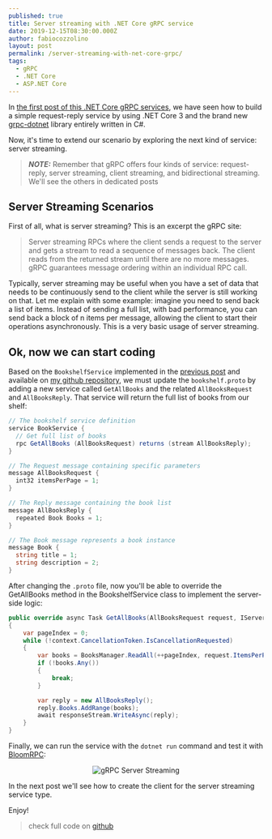 ```yaml
---
published: true
title: Server streaming with .NET Core gRPC service
date: 2019-12-15T08:30:00.000Z
author: fabiocozzolino
layout: post
permalink: /server-streaming-with-net-core-grpc/
tags:
  - gRPC
  - .NET Core
  - ASP.NET Core
---
```

In [the first post of this .NET Core gRPC services](/request-reply-with-grpc-net), we have seen how to build a simple request-reply service by using .NET Core 3 and the brand new [grpc-dotnet](https://github.com/grpc/grpc-dotnet) library entirely written in C#.

Now, it's time to extend our scenario by exploring the next kind of service: server streaming. 

> **_NOTE:_** Remember that gRPC offers four kinds of service: request-reply, server streaming, client streaming, and bidirectional streaming. We'll see the others in dedicated posts

## Server Streaming Scenarios
First of all, what is server streaming? This is an excerpt the gRPC site: 
> Server streaming RPCs where the client sends a request to the server and gets a stream to read a sequence of messages back. The client reads from the returned stream until there are no more messages. gRPC guarantees message ordering within an individual RPC call.

Typically, server streaming may be useful when you have a set of data that needs to be continuously send to the client while the server is still working on that. Let me explain with some example: imagine you need to send back a list of items. Instead of sending a full list, with bad performance, you can send back a block of n items per message, allowing the client to start their operations asynchronously. This is a very basic usage of server streaming.

## Ok, now we can start coding
Based on the `BookshelfService` implemented in the [previous post](/request-reply-with-grpc-net) and available on [my github repository](https://github.com/fabiocozzolino/samples/tree/master/BookshelfService), we must update the `bookshelf.proto` by adding a new service called `GetAllBooks` and the related `AllBooksRequest` and `AllBooksReply`. That service will return the full list of books from our shelf:
``` csharp
// The bookshelf service definition
service BookService {
  // Get full list of books
  rpc GetAllBooks (AllBooksRequest) returns (stream AllBooksReply);
}

// The Request message containing specific parameters
message AllBooksRequest {
  int32 itemsPerPage = 1;
}

// The Reply message containing the book list
message AllBooksReply {
  repeated Book Books = 1;
}

// The Book message represents a book instance
message Book {
  string title = 1;
  string description = 2;
}
```

After changing the `.proto` file, now you'll be able to override the GetAllBooks method in the BookshelfService class to implement the server-side logic:
``` csharp
public override async Task GetAllBooks(AllBooksRequest request, IServerStreamWriter<AllBooksReply> responseStream, ServerCallContext context)
{
    var pageIndex = 0;
    while (!context.CancellationToken.IsCancellationRequested)
    {
        var books = BooksManager.ReadAll(++pageIndex, request.ItemsPerPage);
        if (!books.Any())
        {
            break;
        }

        var reply = new AllBooksReply();
        reply.Books.AddRange(books);
        await responseStream.WriteAsync(reply);
    }
}
```

Finally, we can run the service with the `dotnet run` command and test it with [BloomRPC](/test-your-net-grpc-service/):
<p align="center">
  <img src="/assets/video/grpc-server-streaming-test.png" alt="gRPC Server Streaming">
</p>

In the next post we'll see how to create the client for the server streaming service type.

Enjoy!

> check full code on [github](https://github.com/fabiocozzolino/samples/tree/master/BookshelfService)

